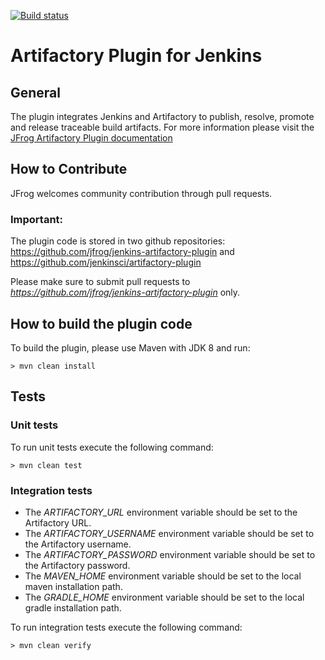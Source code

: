 [![Build status](https://ci.appveyor.com/api/projects/status/01cimn54er7nna82?svg=true)](https://ci.appveyor.com/project/jfrog-ecosystem/jenkins-artifactory-plugin)

# Artifactory Plugin for Jenkins

## General
The plugin integrates Jenkins and Artifactory to publish, resolve, promote and release traceable build artifacts.
For more information please visit the [JFrog Artifactory Plugin documentation](https://www.jfrog.com/confluence/display/RTF/Jenkins+Artifactory+Plug-in)

## How to Contribute
JFrog welcomes community contribution through pull requests.

### Important:
The plugin code is stored in two github repositories:
https://github.com/jfrog/jenkins-artifactory-plugin and
https://github.com/jenkinsci/artifactory-plugin

Please make sure to submit pull requests to *https://github.com/jfrog/jenkins-artifactory-plugin* only.

## How to build the plugin code
To build the plugin, please use Maven with JDK 8 and run:
```console
> mvn clean install
```

## Tests
### Unit tests
To run unit tests execute the following command: 
```
> mvn clean test
```

### Integration tests
* The *ARTIFACTORY_URL* environment variable should be set to the Artifactory URL.
* The *ARTIFACTORY_USERNAME* environment variable should be set to the Artifactory username.
* The *ARTIFACTORY_PASSWORD* environment variable should be set to the Artifactory password.
* The *MAVEN_HOME* environment variable should be set to the local maven installation path.
* The *GRADLE_HOME* environment variable should be set to the local gradle installation path.

To run integration tests execute the following command:
```
> mvn clean verify
```